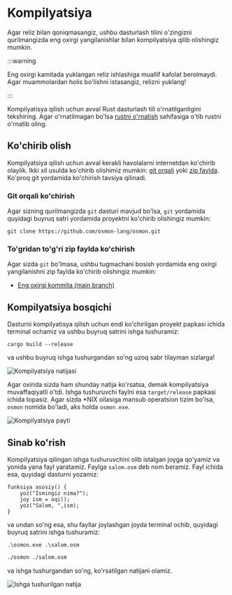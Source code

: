 # Kompilyatsiya

Agar reliz bilan qoniqmasangiz, ushbu dasturlash tilini o'zingizni qurilmangizda
eng oxirgi yangilanishlar bilan kompilyatsiya qilib olishingiz mumkin.

:::warning

Eng oxirgi kamitada yuklangan reliz ishlashiga muallif kafolat berolmaydi. Agar
muammolardan holis bo'lishni istasangiz, relizni yuklang!

:::

Kompilyatisya qilish uchun avval Rust dasturlash tili o'rnatilganligini
tekshiring. Agar o'rnatilmagan bo'lsa [rustni o'rnatish](/devs/rust/install.md)
sahifasiga o'tib rustni o'rnatib oling.

## Ko'chirib olish

Kompilyatsiya qilish uchun avval kerakli havolalarni internetdan ko'chirib
olaylik. Ikki xil usulda ko'chirib olishimiz mumkin:
[git orqali](#git-orqali-kochirish) yoki
[zip faylda](#togridan-togri-zip-faylda-kochirish). Ko'proq git yordamida
ko'chirish tavsiya qilinadi.

### Git orqali ko'chirish

Agar sizning qurilmangizda `git` dasturi mavjud bo'lsa, `git` yordamida quyidagi
buyruq satri yordamida proyektni ko'chirib olishingiz mumkin:

```shell
git clone https://github.com/osmon-lang/osmon.git
```

### To'gridan to'g'ri zip faylda ko'chirish

Agar sizda `git` bo'lmasa, ushbu tugmachani bosish yordamida eng oxirgi
yangilanishni zip faylda ko'chirib olishingiz mumkin:

- [Eng oxirgi kommita (main branch)](https://github.com/osmon-lang/osmon/archive/refs/heads/main.zip)

## Kompilyatsiya bosqichi

Dasturni kompilyatisya qilish uchun endi ko'chirilgan proyekt papkasi ichida
terminal ochamiz va ushbu buyruq satrini ishga tushuramiz:

```shell
cargo build --release
```

va ushbu buyruq ishga tushurgandan so'ng uzoq sabr tilayman sizlarga!

![Kompilyatsiya natijasi](/compiled-binary.png)

Agar oxirida sizda ham shunday natija ko'rsatsa, demak kompilyatsiya
muvaffaqiyatli o'tdi. Ishga tushuruvchi faylni esa `target/release` papkasi
ichida topasiz. Agar sizda \*NIX oilasiga mansub operatsion tizim bo'lsa,
`osmon` nomida bo'ladi, aks holda `osmon.exe`.

![Kompilyatsiya payti](/osmon-compiled.png)

## Sinab ko'rish

Kompilyatsiya qilingan ishga tushuruvchini olib istalgan joyga qo'yamiz va
yonida yana fayl yaratamiz. Faylga `salom.osm` deb nom beramiz. Fayl ichida esa,
quyidagi dasturni yozamiz:

```
funksiya asosiy() {
    yoz("Ismingiz nima?");
    joy ism = oqi();
    yoz("Salom, ",ism);
}
```

va undan so'ng esa, shu fayllar joylashgan joyda terminal ochib, quyidagi buyruq
satrini ishga tushuramiz:

<CodeGroup>
  <CodeGroupItem title="Windows/Powershell" active>

```shell
.\osmon.exe .\salom.osm
```

  </CodeGroupItem>

  <CodeGroupItem title="*NIX/Bash">

```bash
./osmon ./salom.osm
```

  </CodeGroupItem>
</CodeGroup>

va ishga tushurgandan so'ng, ko'rsatilgan natijani olamiz.

![Ishga tushurilgan natija](/test-run.png)
